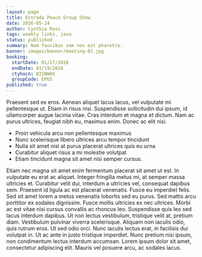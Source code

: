```yaml
---
layout: page
title: Estrada Peace Group Show
date: 2016-05-24
author: Cynthia Ross
tags: weekly links, java
status: published
summary: Nam faucibus sem non est pharetra.
banner: images/banner/meeting-01.jpg
booking:
  startDate: 01/17/2018
  endDate: 01/19/2018
  ctyhocn: BISNWHX
  groupCode: EPGS
published: true
---
```

Praesent sed ex eros. Aenean aliquet lacus lacus, vel vulputate mi pellentesque ut. Etiam in risus nisi. Suspendisse sollicitudin dui ipsum, id ullamcorper augue lacinia vitae. Cras interdum et magna et dictum. Nam ac purus ultrices, feugiat nibh eu, maximus enim. Donec ac elit nisi.

* Proin vehicula arcu non pellentesque maximus
* Nunc scelerisque libero ultrices arcu tempor tincidunt
* Nulla sit amet nisl at purus placerat ultrices quis eu urna
* Curabitur aliquet risus a mi molestie volutpat
* Etiam tincidunt magna sit amet nisi semper cursus.

Etiam nec magna sit amet enim fermentum placerat sit amet ut est. In vulputate eu erat ac aliquet. Integer fringilla metus mi, at semper massa ultricies et. Curabitur velit dui, interdum a ultricies vel, consequat dapibus sem. Praesent id ligula ac est placerat venenatis. Fusce eu imperdiet felis. Sed sit amet lorem a metus venenatis lobortis sed eu purus. Sed mattis arcu porttitor ex sodales dignissim. Fusce mollis ultricies ex nec ultrices. Morbi ac est vitae nisi cursus convallis ac rhoncus leo. Suspendisse quis leo sed lacus interdum dapibus. Ut non lectus vestibulum, tristique velit at, pretium diam. Vestibulum pulvinar viverra scelerisque.
Aliquam non iaculis odio, quis rutrum eros. Ut sed odio orci. Nunc iaculis lectus erat, in facilisis dui volutpat in. Ut ac ante in justo tristique imperdiet. Nunc pretium nisi ipsum, non condimentum lectus interdum accumsan. Lorem ipsum dolor sit amet, consectetur adipiscing elit. Mauris vel posuere arcu, ac sodales lacus.
